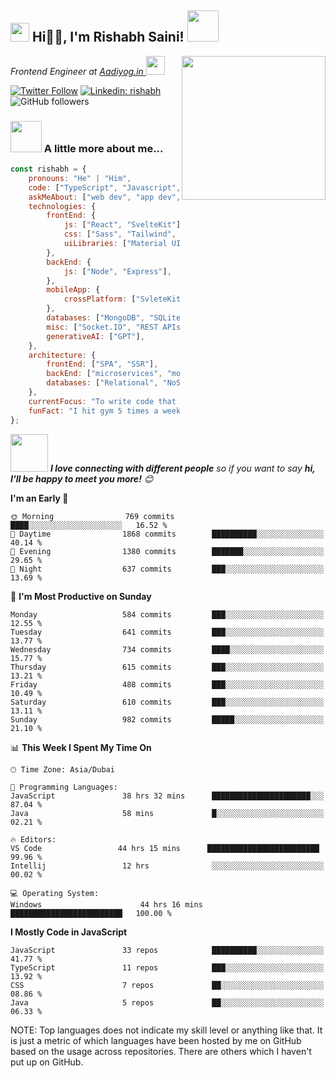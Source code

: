 <h2><img src="https://emojis.slackmojis.com/emojis/images/1531849430/4246/blob-sunglasses.gif?1531849430" width="30"/> Hi🙏🏻, I'm Rishabh Saini! <img src="https://media.giphy.com/media/12oufCB0MyZ1Go/giphy.gif" width="50"></h2>
<img align='right' src="https://media.giphy.com/media/M9gbBd9nbDrOTu1Mqx/giphy.gif" width="230">
<p><em>Frontend Engineer at <a href="https://aadiyog.in/">Aadiyog.in
</a><img src="https://media.giphy.com/media/WUlplcMpOCEmTGBtBW/giphy.gif" width="30"> 
</em></p>

[![Twitter Follow](https://img.shields.io/twitter/follow/rishabh011101?label=Follow)](https://twitter.com/intent/follow?screen_name=rishabh011101)
[![Linkedin: rishabh](https://img.shields.io/badge/-rishabh-blue?style=flat-square&logo=Linkedin&logoColor=white&link=https://www.linkedin.com/in/rishabhsaini1098/)](https://www.linkedin.com/in/rishabhsaini1098/)
![GitHub followers](https://img.shields.io/github/followers/Rishabh-1098git?label=Follow&style=social)


### <img src="https://media.giphy.com/media/VgCDAzcKvsR6OM0uWg/giphy.gif" width="50"> A little more about me...  

```javascript
const rishabh = {
    pronouns: "He" | "Him",
    code: ["TypeScript", "Javascript", "java"],
    askMeAbout: ["web dev", "app dev", "DSA", "tech trends", "system design"],
    technologies: {
        frontEnd: {
            js: ["React", "SvelteKit"],
            css: ["Sass", "Tailwind", "Bootstrap"],
            uiLibraries: ["Material UI", "Ant Design", "Chakra UI"],
        },
        backEnd: {
            js: ["Node", "Express"],
        },
        mobileApp: {
            crossPlatform: ["SvleteKit PWA"],
        },
        databases: ["MongoDB", "SQLite", "Firebase Realtime DB"],
        misc: ["Socket.IO", "REST APIs", "WebSockets", "Cloud Functions"],
        generativeAI: ["GPT"],
    },
    architecture: {
        frontEnd: ["SPA", "SSR"],
        backEnd: ["microservices", "monolithic", "serverless"],
        databases: ["Relational", "NoSQL"],
    },
    currentFocus: "To write code that solves a problem....",
    funFact: "I hit gym 5 times a week..."
};
```

<img src="https://media.giphy.com/media/LnQjpWaON8nhr21vNW/giphy.gif" width="60"> <em><b>I love connecting with different people</b> so if you want to say <b>hi, I'll be happy to meet you more!</b> 😊</em>
 > 
**I'm an Early 🐤** 

```text
🌞 Morning                769 commits         ████░░░░░░░░░░░░░░░░░░░░░   16.52 % 
🌆 Daytime                1868 commits        ██████████░░░░░░░░░░░░░░░   40.14 % 
🌃 Evening                1380 commits        ███████░░░░░░░░░░░░░░░░░░   29.65 % 
🌙 Night                  637 commits         ███░░░░░░░░░░░░░░░░░░░░░░   13.69 % 
```
📅 **I'm Most Productive on Sunday** 

```text
Monday                   584 commits         ███░░░░░░░░░░░░░░░░░░░░░░   12.55 % 
Tuesday                  641 commits         ███░░░░░░░░░░░░░░░░░░░░░░   13.77 % 
Wednesday                734 commits         ████░░░░░░░░░░░░░░░░░░░░░   15.77 % 
Thursday                 615 commits         ███░░░░░░░░░░░░░░░░░░░░░░   13.21 % 
Friday                   488 commits         ███░░░░░░░░░░░░░░░░░░░░░░   10.49 % 
Saturday                 610 commits         ███░░░░░░░░░░░░░░░░░░░░░░   13.11 % 
Sunday                   982 commits         █████░░░░░░░░░░░░░░░░░░░░   21.10 % 
```


📊 **This Week I Spent My Time On** 

```text
🕑︎ Time Zone: Asia/Dubai

💬 Programming Languages: 
JavaScript               38 hrs 32 mins      ██████████████████████░░░   87.04 % 
Java                     58 mins             █░░░░░░░░░░░░░░░░░░░░░░░░   02.21 % 

🔥 Editors: 
VS Code                 44 hrs 15 mins      █████████████████████████   99.96 % 
Intellij                 12 hrs              ░░░░░░░░░░░░░░░░░░░░░░░░░   00.02 % 

💻 Operating System: 
Windows                      44 hrs 16 mins      █████████████████████████   100.00 % 
```

**I Mostly Code in JavaScript** 

```text
JavaScript               33 repos            ██████████░░░░░░░░░░░░░░░   41.77 % 
TypeScript               11 repos            ███░░░░░░░░░░░░░░░░░░░░░░   13.92 % 
CSS                      7 repos             ██░░░░░░░░░░░░░░░░░░░░░░░   08.86 % 
Java                     5 repos             ██░░░░░░░░░░░░░░░░░░░░░░░   06.33 % 
```



NOTE: Top languages does not indicate my skill level or anything like that. It is just a metric of which languages have been hosted by me on GitHub based on the usage across repositories. There are others which I haven't put up on GitHub.
